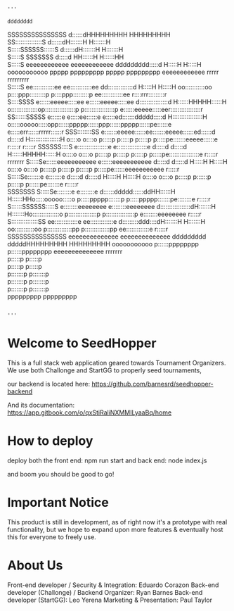                                                                                       '''                                                                                                                 
                                                                       dddddddd                                                                                                                        
   SSSSSSSSSSSSSSS                                                     d::::::dHHHHHHHHH     HHHHHHHHH                                                                                                 
 SS:::::::::::::::S                                                    d::::::dH:::::::H     H:::::::H                                                                                                 
S:::::SSSSSS::::::S                                                    d::::::dH:::::::H     H:::::::H                                                                                                 
S:::::S     SSSSSSS                                                    d:::::d HH::::::H     H::::::HH                                                                                                 
S:::::S                eeeeeeeeeeee        eeeeeeeeeeee        ddddddddd:::::d   H:::::H     H:::::H     ooooooooooo   ppppp   ppppppppp   ppppp   ppppppppp       eeeeeeeeeeee    rrrrr   rrrrrrrrr   
S:::::S              ee::::::::::::ee    ee::::::::::::ee    dd::::::::::::::d   H:::::H     H:::::H   oo:::::::::::oo p::::ppp:::::::::p  p::::ppp:::::::::p    ee::::::::::::ee  r::::rrr:::::::::r  
 S::::SSSS          e::::::eeeee:::::ee e::::::eeeee:::::ee d::::::::::::::::d   H::::::HHHHH::::::H  o:::::::::::::::op:::::::::::::::::p p:::::::::::::::::p  e::::::eeeee:::::eer:::::::::::::::::r 
  SS::::::SSSSS    e::::::e     e:::::ee::::::e     e:::::ed:::::::ddddd:::::d   H:::::::::::::::::H  o:::::ooooo:::::opp::::::ppppp::::::ppp::::::ppppp::::::pe::::::e     e:::::err::::::rrrrr::::::r
    SSS::::::::SS  e:::::::eeeee::::::ee:::::::eeeee::::::ed::::::d    d:::::d   H:::::::::::::::::H  o::::o     o::::o p:::::p     p:::::p p:::::p     p:::::pe:::::::eeeee::::::e r:::::r     r:::::r
       SSSSSS::::S e:::::::::::::::::e e:::::::::::::::::e d:::::d     d:::::d   H::::::HHHHH::::::H  o::::o     o::::o p:::::p     p:::::p p:::::p     p:::::pe:::::::::::::::::e  r:::::r     rrrrrrr
            S:::::Se::::::eeeeeeeeeee  e::::::eeeeeeeeeee  d:::::d     d:::::d   H:::::H     H:::::H  o::::o     o::::o p:::::p     p:::::p p:::::p     p:::::pe::::::eeeeeeeeeee   r:::::r            
            S:::::Se:::::::e           e:::::::e           d:::::d     d:::::d   H:::::H     H:::::H  o::::o     o::::o p:::::p    p::::::p p:::::p    p::::::pe:::::::e            r:::::r            
SSSSSSS     S:::::Se::::::::e          e::::::::e          d::::::ddddd::::::ddHH::::::H     H::::::HHo:::::ooooo:::::o p:::::ppppp:::::::p p:::::ppppp:::::::pe::::::::e           r:::::r            
S::::::SSSSSS:::::S e::::::::eeeeeeee   e::::::::eeeeeeee   d:::::::::::::::::dH:::::::H     H:::::::Ho:::::::::::::::o p::::::::::::::::p  p::::::::::::::::p  e::::::::eeeeeeee   r:::::r            
S:::::::::::::::SS   ee:::::::::::::e    ee:::::::::::::e    d:::::::::ddd::::dH:::::::H     H:::::::H oo:::::::::::oo  p::::::::::::::pp   p::::::::::::::pp    ee:::::::::::::e   r:::::r            
 SSSSSSSSSSSSSSS       eeeeeeeeeeeeee      eeeeeeeeeeeeee     ddddddddd   dddddHHHHHHHHH     HHHHHHHHH   ooooooooooo    p::::::pppppppp     p::::::pppppppp        eeeeeeeeeeeeee   rrrrrrr            
                                                                                                                        p:::::p             p:::::p                                                    
                                                                                                                        p:::::p             p:::::p                                                    
                                                                                                                       p:::::::p           p:::::::p                                                   
                                                                                                                       p:::::::p           p:::::::p                                                   
                                                                                                                       p:::::::p           p:::::::p                                                   
                                                                                                                       ppppppppp           ppppppppp                                                   



                                                                                      '''                                                                                                  
# Welcome to SeedHopper
This is a full stack web application geared towards Tournament Organizers.
We use both Challonge and StartGG to properly seed tournaments,

our backend is located here: 
https://github.com/barnesrd/seedhopper-backend

And its documentation:
https://app.gitbook.com/o/qxStiRaliNXMMILyaaBq/home

# How to deploy
deploy both the front end: npm run start
and back end: node index.js

and boom you should be good to go!

# Important Notice
This product is still in development, as of right now it's a prototype with real functionality, but we hope to expand upon more features & eventually host this for everyone to freely use.

# About Us
Front-end developer / Security & Integration: Eduardo Corazon 
Back-end developer (Challonge) / Backend Organizer: Ryan Barnes
Back-end developer (StartGG): Leo Yerena
Marketing & Presentation: Paul Taylor
